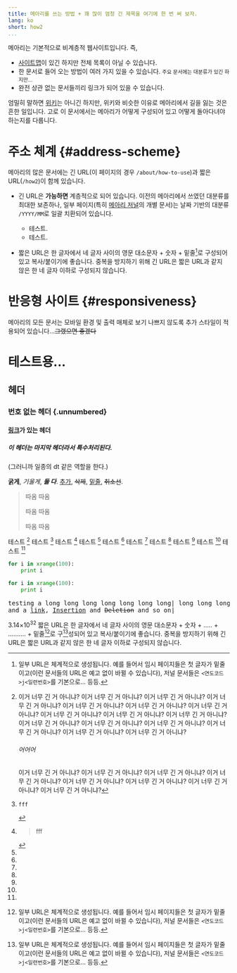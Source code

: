 ```yaml
---
title: 메아리를 쓰는 방법 + 꽤 많이 엄청 긴 제목을 여기에 한 번 써 보자.
lang: ko
short: how2
...
```


메아리는 기본적으로 비계층적 웹사이트입니다. 즉,

- [사이트맵](/map)이 있긴 하지만 전체 목록이 아닐 수 있습니다.
- 한 문서로 들어 오는 방법이 여러 가지 있을 수 있습니다. <small>주요 문서에는 대분류가 있긴 하지만...</small>
- 완전 상관 없는 문서들끼리 링크가 되어 있을 수 있습니다.

엄밀히 말하면 [위키](w:위키)는 아니긴 하지만, 위키와 비슷한 이유로 메아리에서 길을 잃는 것은 흔한 일입니다. 고로 이 문서에서는 메아리가 어떻게 구성되어 있고 어떻게 돌아다녀야 하는지를 다룹니다.

# 주소 체계 {#address-scheme}

메아리의 많은 문서에는 긴 URL(이 페이지의 경우 `/about/how-to-use`)과 짧은 URL(`/how2`)이 함께 있습니다.

* 긴 URL은 **가능하면** 계층적으로 되어 있습니다. 이전의 메아리에서 쓰였던 대분류를 최대한 보존하나, 일부 페이지(특히 [메아리 저널](/j "jjjj")의 개별 문서)는 날짜 기반의 대분류 `/YYYY/MM`로 일괄 치환되어 있습니다.

	* 테스트.
	* 테스트.

* 짧은 URL은 한 글자에서 네 글자 사이의 영문 대소문자 + 숫자 + 밑줄[^1]로 구성되어 있고 복사/붙이기에 좋습니다. 중복을 방지하기 위해 긴 URL은 짧은 URL과 같지 않은 한 네 글자 이하로 구성되지 않습니다.

[^1]: 일부 URL은 체계적으로 생성됩니다. 예를 들어서 임시 페이지들은 첫 글자가 밑줄이고(이런 문서들의 URL은 예고 없이 바뀔 수 있습니다), 저널 문서들은 `<연도코드>j<일련번호>`를 기본으로... 등등.

# 반응형 사이트 {#responsiveness}

메아리의 모든 문서는 모바일 환경 및 출력 매체로 보기 나쁘지 않도록 추가 스타일이 적용되어 있습니다...~~그랬으면 좋겠다~~

# 테스트용...

## 헤더
### 번호 없는 헤더 {.unnumbered}
#### [링크](#)가 있는 헤더

##### 이 헤더는 마지막 헤더라서 특수처리된다.
(그러니까 일종의 dt 같은 역할을 한다.)

**굵게**, *기울게*, ***둘 다***. <ins>추가</ins>, <del>삭제</del>, <u>밑줄</u>, <s>취소선</s>.

> 따옴 따옴
>
> 따옴 따옴
>
> 따옴 따옴

테스트 [^2]
테스트 [^3]
테스트 [^4]
테스트 [^5]
테스트 [^6]
테스트 [^7]
테스트 [^8]
테스트 [^9]
테스트 [^10]
테스트 [^11]

```python
for i in xrange(100):
    print i
```

<div class="extrasmall">

```python
for i in xrange(100):
    print i
```

</div>

<pre>testing a long long long long long long long| long long long long long long long long long long long long long long long long long long long long long long long long long long text
and a <a href="#">link</a>, <ins>Insertion</ins> and <del>Deletion</del> and so on|</pre>

3.14&times;10<sup>32</sup>
짧은 URL은 한 글자에서 네 글자 사이의 영문 대소문자 + 숫자 + ..... + .......... + 밑줄[^1]로 구[^1]성되어 있고 복사/붙이기에 좋습니다. 중복을 방지하기 위해 긴 URL은 짧은 URL과 같지 않은 한 네 글자 이하로 구성되지 않습니다.

[^2]:
	이거 너무 긴 거 아니냐? 이거 너무 긴 거 아니냐? 이거 너무 긴 거 아니냐? 이거 너무 긴 거 아니냐? 이거 너무 긴 거 아니냐? 이거 너무 긴 거 아니냐? 이거 너무 긴 거 아니냐? 이거 너무 긴 거 아니냐? 이거 너무 긴 거 아니냐? 이거 너무 긴 거 아니냐? 이거 너무 긴 거 아니냐? 이거 너무 긴 거 아니냐? 이거 너무 긴 거 아니냐? 이거 너무 긴 거 아니냐? 이거 너무 긴 거 아니냐? 이거 너무 긴 거 아니냐?

	<h6>어어어</h6>

	이거 너무 긴 거 아니냐? 이거 너무 긴 거 아니냐? 이거 너무 긴 거 아니냐? 이거 너무 긴 거 아니냐? 이거 너무 긴 거 아니냐? 이거 너무 긴 거 아니냐? 이거 너무 긴 거 아니냐? 이거 너무 긴 거 아니냐?

[^3]:
		fff

[^4]:
	>	fff

[^5]:
[^6]:
[^7]:
[^8]:
[^9]:
[^10]:
[^11]:

